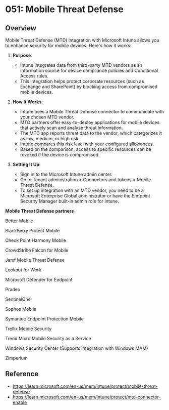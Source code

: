 # 051: Mobile Threat Defense

## Overview
Mobile Threat Defense (MTD) integration with Microsoft Intune allows you to enhance security for mobile devices. Here's how it works:

1. **Purpose**:
   - Intune integrates data from third-party MTD vendors as an information source for device compliance policies and Conditional Access rules.
   - This integration helps protect corporate resources (such as Exchange and SharePoint) by blocking access from compromised mobile devices.

2. **How It Works**:
   - Intune uses a Mobile Threat Defense connector to communicate with your chosen MTD vendor.
   - MTD partners offer easy-to-deploy applications for mobile devices that actively scan and analyze threat information.
   - The MTD app reports threat data to the vendor, which categorizes it as low, medium, or high risk.
   - Intune compares this risk level with your configured allowances.
   - Based on the comparison, access to specific resources can be revoked if the device is compromised.

3. **Setting It Up**:
   - Sign in to the Microsoft Intune admin center.
   - Go to Tenant administration > Connectors and tokens > Mobile Threat Defense.
   - To set up integration with an MTD vendor, you need to be a Microsoft Enterprise Global administrator or have the Endpoint Security Manager built-in admin role for Intune.

**Mobile Threat Defense partners**

Better Mobile

BlackBerry Protect Mobile

Check Point Harmony Mobile

CrowdStrike Falcon for Mobile

Jamf Mobile Threat Defense

Lookout for Work

Microsoft Defender for Endpoint

Pradeo

SentinelOne

Sophos Mobile

Symantec Endpoint Protection Mobile

Trellix Mobile Security

Trend Micro Mobile Security as a Service

Windows Security Center (Supports integration with Windows MAM)

Zimperium

   


## Reference

* https://learn.microsoft.com/en-us/mem/intune/protect/mobile-threat-defense
* https://learn.microsoft.com/en-us/mem/intune/protect/mtd-connector-enable

